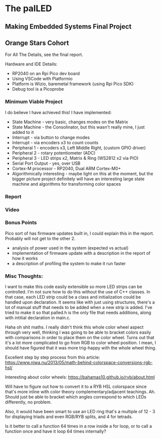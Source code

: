 # The palLED
## Making Embedded Systems Final Project
## Orange Stars Cohort

For All The Details, see the final report.

Hardware and IDE Details:
* RP2040 on an Rpi Pico dev board
* Using VSCode with Platformio
* Platform is Wizio, baremetal framework (using Rpi Pico SDK)
* Debug tool is a Picoprobe

### Minimum Viable Project
I do believe I have achieved this!  I have implemented:
* State Machine - very basic, changes modes on the Matrix
* State Machine - the Consolinator, but this wasn't really mine, I just added to it
* Interrupt - via button to change modes
* Interrupt - via encoders x3 to count counts
* Peripheral 1 - encoders x3, Left Middle Right, (custom GPIO driver)
* Peripheral 2 - rotary potentiometer (ADC)
* Peripheral 3 - LED strips x2, Matrix & Ring (WS2812 x2 via PIO)
* Serial Port Output - yes, over USB
* Cortex-M processor - RP2040, Dual ARM Cortex-M0+
* Algorithmically interesting - maybe light on this at the moment, but the bigger picture project definitely will have an interesting large state machine and algorithms for transforming color spaces

### Report

### Video

### Bonus Points
Pico sort of has firmware updates built in, I could explain this in the report.  Probably will not get to the other 2.
* analysis of power used in the system (expected vs actual)
* implementation of firmware update with a description in the report of how it works
* a description of profiling the system to make it run faster

### Misc Thoughts:
I want to make this code easily extensible so more LED strips can be controlled.  I'm not sure how to do this without the use of C++ classes.  In that case, each LED strip could be a class and initialization could be handled upon declaration.  It seems like with just using structures, there's a lot of manual stuff that needs to be added when a new strip is added.  I've tried to make it so that palled.h is the only file that needs additions, along with intitial declaration in main.c.

Haha oh shit maths.  I really didn't think this whole color wheel aspect through very well, thinking I was going to be able to bracket colors easily with comparisons in order to place them on the color wheel.  Turns out that it's a lot more complicated to go from RGB to color wheel position.  I mean, I should have figured that it was more trig-happy with the whole wheel thing.

Excellent step by step process from this article:
https://www.niwa.nu/2013/05/math-behind-colorspace-conversions-rgb-hsl/

Interesting about color wheels:
https://bahamas10.github.io/ryb/about.html

Will have to figure out how to convert it to a RYB HSL colorspace since that's more inline with color theory complementary/adjacent teachings.  Ah.  Should just be able to bracket which angles correspond to which LEDs differently, no problem.

Also, it would have been smart to use an LED ring that's a multiple of 12 - 3 for displaying triads and even RGB/RYB splits, and 4 for tetrads.

Is it better to call a function 64 times in a row inside a for loop, or to call a function once and have it loop 64 times internally?
